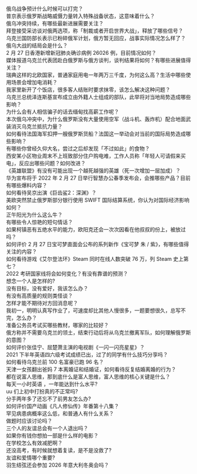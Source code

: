 俄乌战争预计什么时候可以打完？  
普京表示俄罗斯战略威慑力量转入特殊战备状态，这意味着什么？  
俄乌冲突持续，有哪些最新进展需要关注？  
拜登接受采访谈对俄两选项，称「制裁或者开启世界大战」，释放了哪些信号？  
乌克兰国防部长表示已粉碎俄军计划，俄方暂无回应，战事实际情况怎么样了？  
俄乌大战的结局会是什么？  
2 月 27 日香港新增新冠肺炎确诊病例 26026 例，目前情况如何？  
媒体报道乌克兰代表团赴白俄罗斯与俄方谈判，谈判结果将如何？有哪些进展值得关注？  
瑞典这样的北欧国家，普通家庭用电一年两万三千度，为何这么高？生活中哪些使用场景会增加电消耗？  
我家里新开了个饭店，很多客人结账时要求抹零，该怎么解决这种问题？  
乌克兰总统泽连斯基宣布成立由外籍人士组成的部队，此举将对当地局势造成哪些影响？  
为什么会有人相信骗子的话去缅甸找高薪工作呢？  
本次俄乌冲突中，为什么俄罗斯没有大量使用空军（战斗机、轰炸机）配合地面武装消灭乌克兰抵抗力量？  
如何看待法国海军扣押一艘俄罗斯货船？法国这一举动会对当前的国际局势造成哪些影响？  
有哪些你曾经久仰大名，尝过之后却发现「不过如此」的食物？  
西安某小区物业周末不上班致部分住户购电难，工作人员称「年轻人可请假来买电」，反应出哪些问题？如何改进？  
《英雄联盟》有没有可能出现一个越死越强的英雄（死一次增加一层加成）？  
华为宣布将于 2022 年 2 月 27 日举行智慧办公春季发布会，会推哪些产品？目前有哪些爆料内容？  
如何看待吴京出演《巨齿鲨2：深渊》？  
美欧突然禁止俄罗斯部分银行使用 SWIFT 国际结算系统，你认为对国际经济影响如何？  
正午阳光为什么这么牛？  
有哪些令人惊艳的短句情话？  
如果柯镇恶有五绝水平的能力，欧阳克还会一次次因看在他叔叔的份上，被放过吗？  
如何评价 2 月 27 日宝可梦直面会公布的系列新作《宝可梦 朱 / 紫》，有哪些值得关注的内容？  
如何看待游戏《艾尔登法环》Steam 同时在线人数突破 76 万，列 Steam 史上第七？  
2022 考研国家线将会如何变化？有没有靠谱的预测？  
想念一个人是怎样的?  
没有目标，没有爱好，我该怎么办？  
有没有高质量的规则类怪谈？  
怎样才能不期待对方回消息呢？  
我初一，明明认真写作业了，可速度却比其他人慢很多，一题要想很久，总写不完，怎么办？  
准备公务员考试买哪些教材，哪家的比较好？  
俄方称并不需要乌克兰的领土，结束行动后将从乌克兰撤离军队，如何理解俄罗斯的意图？  
如何评价张佳宁、屈楚萧主演的电视剧《一闪一闪亮星星》？  
2021 下半年英语四六级考试成绩已出，过了的同学有什么技巧分享吗？  
如何看待乌克兰前 100 名富豪已跑 96 名？  
天津一女孩翻出爸妈 7 本离婚证和结婚证，如何看待反复结婚离婚的行为？  
都在说富人思维，那到底什么是富人思维，富人思维的核心关键是什么？  
每天一小时英语 ，一年能达到什么水平?  
uu 们上初中打扮真的不正常吗?  
分手两年多了还忘不了前男友怎么办?  
如何评价国产动画《凡人修仙传》年番第十八集？  
罕见病患病概率这么低，和普通人有什么关系？  
做题时应该讨论吗？  
三个人的友谊总会有一个人退出吗？  
如果你有钱你想拍一部是什么样的电影？  
在学校怎么有效减肥啊？  
还没高考，有时候就想着复读，是不是没救了?  
友谊和爱情哪个重要?  
羽生结弦还会参加 2026 年意大利冬奥会吗？  
